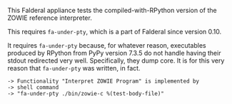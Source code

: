 This Falderal appliance tests the compiled-with-RPython version of the ZOWIE
reference interpreter.

This requires `fa-under-pty`, which is a part of Falderal since version 0.10.

It requires `fa-under-pty` because, for whatever reason, executables produced
by RPython from PyPy version 7.3.5 do not handle having their stdout redirected
very well.  Specifically, they dump core.  It is for this very reason that
`fa-under-pty` was written, in fact.

    -> Functionality "Interpret ZOWIE Program" is implemented by
    -> shell command
    -> "fa-under-pty ./bin/zowie-c %(test-body-file)"


